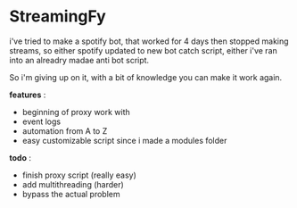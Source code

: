 # StreamingFy

i've tried to make a spotify bot, that worked for 4 days then stopped making streams, so either spotify updated to new bot catch script, either i've ran into an alreadry madae anti bot script.

So i'm giving up on it, with a bit of knowledge you can make it work again.

**features** :
- beginning of proxy work with
- event logs
- automation from A to Z
- easy customizable script since i made a modules folder

**todo** :
- finish proxy script (really easy)
- add multithreading (harder)
- bypass the actual problem 
